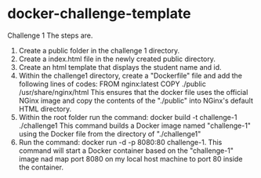 # docker-challenge-template

Challenge 1
The steps are.

1. Create a public folder in the challenge 1 directory.
2. Create a index.html file in the newly created public directory.
3. Create an html template that displays the student name and id.
4. Within the challenge1 directory, create a "Dockerfile" file and add the following lines of codes:
   FROM nginx:latest
   COPY ./public /usr/share/nginx/html
   This ensures that the docker file uses the official NGinx image and copy the contents of the "./public" into NGinx's default HTML directory.
5. Within the root folder run the command: docker build -t challenge-1 ./challenge1
   This command builds a Docker image named "challenge-1" using the Docker file from the directory of "./challenge1"
6. Run the command: docker run -d -p 8080:80 challenge-1.
   This command will start a Docker container based on the "challenge-1" image nad map port 8080 on my local host machine to port 80 inside the container.

